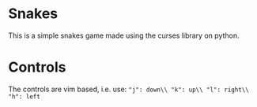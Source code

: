# Snakes
This is a simple snakes game made using the curses library on python.

# Controls
The controls are vim based, i.e. use:
`"j": down\\
"k": up\\
"l": right\\
"h": left`
